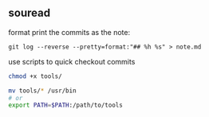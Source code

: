 ## souread

format print the commits as the note:
```
git log --reverse --pretty=format:"## %h %s" > note.md
```

use scripts to quick checkout commits
```sh
chmod +x tools/

mv tools/* /usr/bin
# or
export PATH=$PATH:/path/to/tools
```
